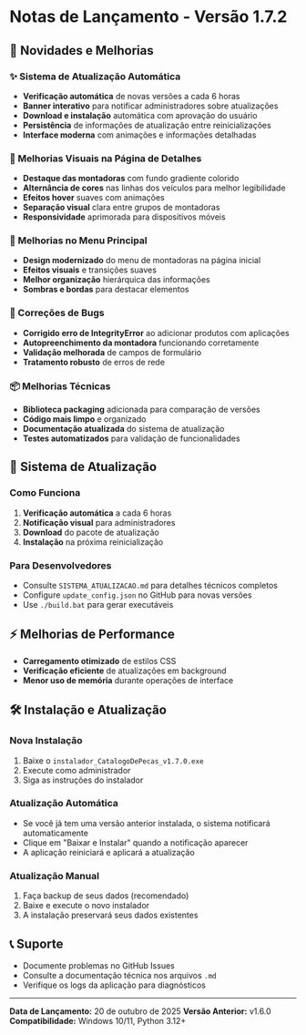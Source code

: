 # Notas de Lançamento - Versão 1.7.2

## 🚀 Novidades e Melhorias

### ✨ Sistema de Atualização Automática
- **Verificação automática** de novas versões a cada 6 horas
- **Banner interativo** para notificar administradores sobre atualizações
- **Download e instalação** automática com aprovação do usuário
- **Persistência** de informações de atualização entre reinicializações
- **Interface moderna** com animações e informações detalhadas

### 🎨 Melhorias Visuais na Página de Detalhes
- **Destaque das montadoras** com fundo gradiente colorido
- **Alternância de cores** nas linhas dos veículos para melhor legibilidade
- **Efeitos hover** suaves com animações
- **Separação visual** clara entre grupos de montadoras
- **Responsividade** aprimorada para dispositivos móveis

### 🎯 Melhorias no Menu Principal
- **Design modernizado** do menu de montadoras na página inicial
- **Efeitos visuais** e transições suaves
- **Melhor organização** hierárquica das informações
- **Sombras e bordas** para destacar elementos

### 🔧 Correções de Bugs
- **Corrigido erro de IntegrityError** ao adicionar produtos com aplicações
- **Autopreenchimento da montadora** funcionando corretamente
- **Validação melhorada** de campos de formulário
- **Tratamento robusto** de erros de rede

### 📦 Melhorias Técnicas
- **Biblioteca packaging** adicionada para comparação de versões
- **Código mais limpo** e organizado
- **Documentação atualizada** do sistema de atualização
- **Testes automatizados** para validação de funcionalidades

## 🔄 Sistema de Atualização

### Como Funciona
1. **Verificação automática** a cada 6 horas
2. **Notificação visual** para administradores
3. **Download** do pacote de atualização
4. **Instalação** na próxima reinicialização

### Para Desenvolvedores
- Consulte `SISTEMA_ATUALIZACAO.md` para detalhes técnicos completos
- Configure `update_config.json` no GitHub para novas versões
- Use `./build.bat` para gerar executáveis

## ⚡ Melhorias de Performance
- **Carregamento otimizado** de estilos CSS
- **Verificação eficiente** de atualizações em background
- **Menor uso de memória** durante operações de interface

## 🛠️ Instalação e Atualização

### Nova Instalação
1. Baixe o `instalador_CatalogoDePecas_v1.7.0.exe`
2. Execute como administrador
3. Siga as instruções do instalador

### Atualização Automática
- Se você já tem uma versão anterior instalada, o sistema notificará automaticamente
- Clique em "Baixar e Instalar" quando a notificação aparecer
- A aplicação reiniciará e aplicará a atualização

### Atualização Manual
1. Faça backup de seus dados (recomendado)
2. Baixe e execute o novo instalador
3. A instalação preservará seus dados existentes

## 📞 Suporte
- Documente problemas no GitHub Issues
- Consulte a documentação técnica nos arquivos `.md`
- Verifique os logs da aplicação para diagnósticos

---

**Data de Lançamento:** 20 de outubro de 2025
**Versão Anterior:** v1.6.0
**Compatibilidade:** Windows 10/11, Python 3.12+
